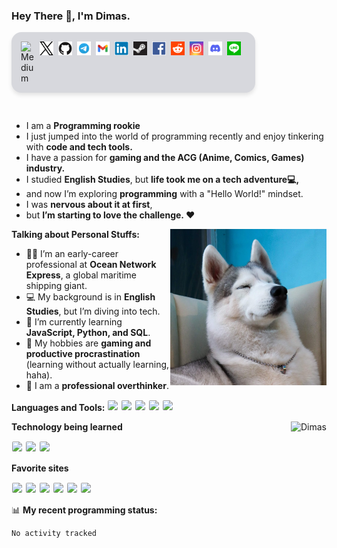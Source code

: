 ### Hey There 👋, I'm Dimas.

<div style="background-color: rgba(60, 67, 89, 0.2); border-radius: 16px; padding: 15px; display: inline-block; margin-bottom: 10px; box-shadow: 0 4px 6px rgba(0, 0, 0, 0.1);">
  <a href="https://medium.com/@dimasalif5">
    <img align="left" alt="Medium" width="22px" src="https://cdn.jsdelivr.net/npm/simple-icons@9.0.0/icons/medium.svg" style="fill:#000000; margin-right: 8px;"/>
  </a>
  <a href="https://twitter.com/NeXa_303">
    <img align="left" alt="Twitter" width="22px" src="https://raw.githubusercontent.com/devicons/devicon/master/icons/twitter/twitter-original.svg" style="margin-right: 8px;"/>
  </a>
  <a href="https://github.com/TheNeXa">
    <img align="left" alt="Github" width="22px" src="https://raw.githubusercontent.com/devicons/devicon/master/icons/github/github-original.svg" style="margin-right: 8px;"/>
  </a>
  <a href="https://t.me/NeXa303">
    <img align="left" alt="Telegram" width="22px" src="https://raw.githubusercontent.com/edent/SuperTinyIcons/master/images/svg/telegram.svg" style="margin-right: 8px;"/>
  </a>
  <a href="mailto:dimasalif5@gmail.com">
    <img align="left" alt="Gmail" width="22px" src="https://raw.githubusercontent.com/edent/SuperTinyIcons/master/images/svg/gmail.svg" style="margin-right: 8px;"/>
  </a>
  <a href="https://www.linkedin.com/in/dimas-alif/">
    <img align="left" alt="LinkedIn" width="22px" src="https://raw.githubusercontent.com/devicons/devicon/master/icons/linkedin/linkedin-original.svg" style="margin-right: 8px;"/>
  </a>
  <a href="https://steamcommunity.com/id/thenexas/">
    <img align="left" alt="Steam" width="22px" src="https://raw.githubusercontent.com/edent/SuperTinyIcons/master/images/svg/steam.svg" style="margin-right: 8px;"/>
  </a>
  <a href="https://www.facebook.com/Dimas.KeNtobi">
    <img align="left" alt="Facebook" width="22px" src="https://raw.githubusercontent.com/devicons/devicon/master/icons/facebook/facebook-original.svg" style="margin-right: 8px;"/>
  </a>
  <a href="https://www.reddit.com/u/TheNeXa">
    <img align="left" alt="Reddit" width="22px" src="https://raw.githubusercontent.com/edent/SuperTinyIcons/master/images/svg/reddit.svg" style="margin-right: 8px;"/>
  </a>
  <a href="https://www.instagram.com/dimski__/">
    <img align="left" alt="Instagram" width="22px" src="https://raw.githubusercontent.com/edent/SuperTinyIcons/master/images/svg/instagram.svg" style="margin-right: 8px;"/>
  </a>
  <a href="https://discord.gg/W2pGkq3MzF">
    <img align="left" alt="Discord" width="22px" src="https://raw.githubusercontent.com/edent/SuperTinyIcons/master/images/svg/discord.svg" style="margin-right: 8px;"/>
  </a>
  <a href="https://line.me/R/ti/p/nexa303">
    <img align="left" alt="LINE" width="22px" src="https://raw.githubusercontent.com/edent/SuperTinyIcons/master/images/svg/line.svg" style="margin-right: 8px;"/>
  </a>
  </a>
  <div style="clear: both;"></div>
</div>


<br />
<br />

- I am a **Programming rookie**
- I just jumped into the world of programming recently and enjoy tinkering with **code and tech tools.**
- I have a passion for **gaming and the ACG (Anime, Comics, Games) industry.**
- I studied **English Studies**, but **life took me on a tech adventure💻,**
- and now I’m exploring **programming** with a "Hello World!" mindset.
- I was **nervous about it at first**,
- but **I’m starting to love the challenge. ❤️**

<img align="right" alt="Dimas" width="250px" src="https://raw.githubusercontent.com/TheNeXa/TheNeXa/refs/heads/main/cute-dogo.jpg" />

**Talking about Personal Stuffs:**

- 👨‍🏛 I’m an early-career professional at **Ocean Network Express**, a global maritime shipping giant.
- 💻 My background is in **English Studies**, but I’m diving into tech.
- 🌱 I’m currently learning **JavaScript, Python, and SQL**.
- 🤔 My hobbies are **gaming and productive procrastination** (learning without actually learning, haha).
- 💼 I am a **professional overthinker**.




**Languages and Tools:** <code><img height="20" src="https://cdn.jsdelivr.net/npm/simple-icons@v8/icons/javascript.svg" style="background-color:white; border-radius:3px; padding:1px;"/></code>
<code><img height="20" src="https://cdn.jsdelivr.net/npm/simple-icons@v8/icons/python.svg" style="background-color:white; border-radius:3px; padding:1px;"/></code>
<code><img height="20" src="https://cdn.jsdelivr.net/npm/simple-icons@v8/icons/mysql.svg" style="background-color:white; border-radius:3px; padding:1px;"/></code>
<code><img height="20" src="https://cdn.jsdelivr.net/npm/simple-icons@v8/icons/git.svg" style="background-color:white; border-radius:3px; padding:1px;"/></code>
<code><img height="20" src="https://cdn.jsdelivr.net/npm/simple-icons@v8/icons/visualstudiocode.svg" style="background-color:white; border-radius:3px; padding:1px;"/></code>

<img align="right" src="https://github-readme-stats.vercel.app/api?username=TheNeXa&count_private=true&show_icons=true" alt="Dimas" />

**Technology being learned**

<code><img height="20" src="https://cdn.jsdelivr.net/npm/simple-icons@v8/icons/javascript.svg" style="background-color:white; border-radius:3px; padding:1px;"/></code>
<code><img height="20" src="https://cdn.jsdelivr.net/npm/simple-icons@v8/icons/python.svg" style="background-color:white; border-radius:3px; padding:1px;"/></code>
<code><img height="20" src="https://cdn.jsdelivr.net/npm/simple-icons@v8/icons/mysql.svg" style="background-color:white; border-radius:3px; padding:1px;"/></code>

**Favorite sites**

<code><img height="20" src="https://cdn.jsdelivr.net/npm/simple-icons@v8/icons/github.svg" style="background-color:white; border-radius:3px; padding:1px;"/></code>
<code><img height="20" src="https://cdn.jsdelivr.net/npm/simple-icons@v8/icons/reddit.svg" style="background-color:white; border-radius:3px; padding:1px;"/></code>
<code><img height="20" src="https://cdn.jsdelivr.net/npm/simple-icons@v8/icons/steam.svg" style="background-color:white; border-radius:3px; padding:1px;"/></code>
<code><img height="20" src="https://cdn.jsdelivr.net/npm/simple-icons@v8/icons/discord.svg" style="background-color:white; border-radius:3px; padding:1px;"/></code>
<code><img height="20" src="https://cdn.jsdelivr.net/npm/simple-icons@v8/icons/instagram.svg" style="background-color:white; border-radius:3px; padding:1px;"/></code>
<code><img height="20" src="https://cdn.jsdelivr.net/npm/simple-icons@v8/icons/myanimelist.svg" style="background-color:white; border-radius:3px; padding:1px;"/></code>


📊 **My recent programming status:**
<!--START_SECTION:waka-->

```txt
No activity tracked
```

<!--END_SECTION:waka-->
